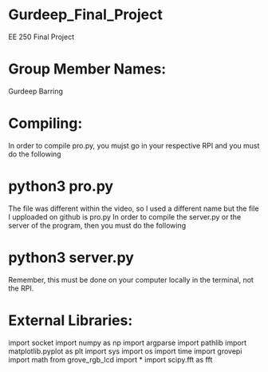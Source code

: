 # Gurdeep_Final_Project
EE 250 Final Project

# Group Member Names: 
Gurdeep Barring

# Compiling: 
In order to compile pro.py, you mujst go in your respective RPI and you must do the following

# python3 pro.py

The file was different within the video, so I used a different name but the file I upploaded on github is pro.py
In order to compile the server.py or the server of the program, then you must do the following

# python3 server.py

Remember, this must be done on your computer locally in the terminal, not the RPI. 

# External Libraries: 

import socket
import numpy as np
import argparse
import pathlib
import matplotlib.pyplot as plt
import sys
import os
import time
import grovepi
import math
from grove_rgb_lcd import *
import scipy.fft as fft



